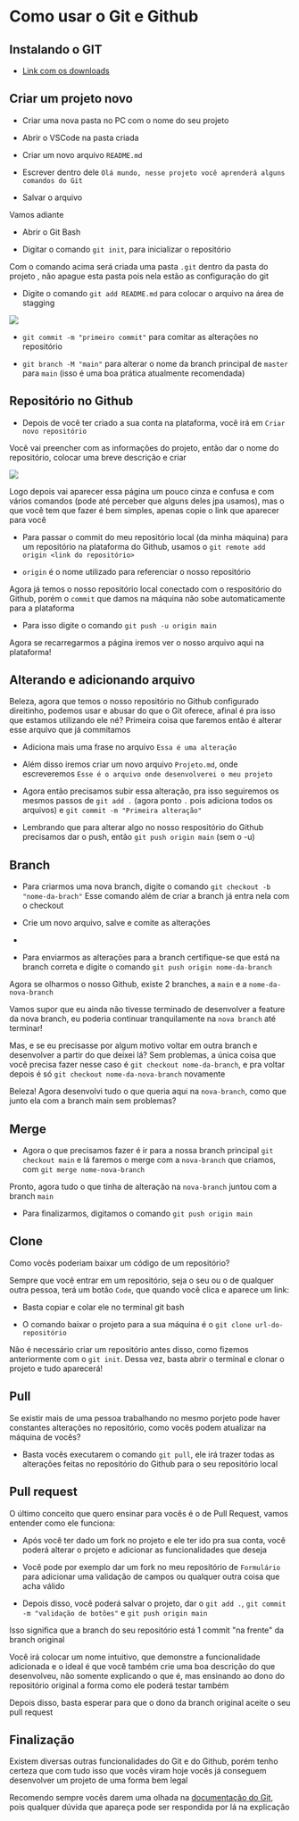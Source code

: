 # Como usar o Git e Github

## Instalando o GIT

* [Link com os downloads](https://git-scm.com/downloads)

## Criar um projeto novo

* Criar uma nova pasta no PC com o nome do seu projeto

* Abrir o VSCode na pasta criada

* Criar um novo arquivo `README.md`

* Escrever dentro dele `Olá mundo, nesse projeto você aprenderá alguns comandos do Git`

* Salvar o arquivo

Vamos adiante

* Abrir o Git Bash

* Digitar o comando `git init`, para inicializar o repositório

Com o comando acima será criada uma pasta `.git` dentro da pasta do projeto , não apague esta pasta pois nela estão as configuração do git

* Digite o comando `git add README.md` para colocar o arquivo na área de stagging 

<img src="https://i1.wp.com/www.markus-gattol.name/misc/mm/si/content/git_git_add.png">

* `git commit -m "primeiro commit"` para comitar as alterações no repositório

* `git branch -M "main"` para alterar o nome da branch principal de `master` para `main` (isso é uma boa prática atualmente recomendada)

## Repositório no Github

* Depois de você ter criado a sua conta na plataforma, você irá em `Criar novo repositório`

Você vai preencher com as informações do projeto, então dar o nome do repositório, colocar uma breve descrição e criar

<img src="https://media.discordapp.net/attachments/831974152667398214/836828773067915274/unknown.png">

Logo depois vai aparecer essa página um pouco cinza e confusa e com vários comandos (pode até perceber que alguns deles jpa usamos), mas o que você tem que fazer é bem simples, apenas copie o link que aparecer para você

* Para passar o commit do meu repositório local (da minha máquina) para um repositório na plataforma do Github, usamos o `git remote add origin <link do repositório>`

* `origin` é o nome utilizado para referenciar o nosso repositório

Agora já temos o nosso repositório local conectado com o respositório do Github, porém o `commit` que damos na máquina não sobe automaticamente para a plataforma

* Para isso digite o comando `git push -u origin main`

Agora se recarregarmos a página iremos ver o nosso arquivo aqui na plataforma!

## Alterando e adicionando arquivo

Beleza, agora que temos o nosso repositório no Github configurado direitinho, podemos usar e abusar do que o Git oferece, afinal é pra isso que estamos utilizando ele né?
Primeira coisa que faremos então é alterar esse arquivo que já commitamos

* Adiciona mais uma frase no arquivo `Essa é uma alteração`

* Além disso iremos criar um novo arquivo `Projeto.md`, onde escreveremos `Esse é o arquivo onde desenvolverei o meu projeto`

* Agora então precisamos subir essa alteração, pra isso seguiremos os mesmos passos de `git add .` (agora ponto `.` pois adiciona todos os arquivos) e `git commit -m "Primeira alteração"`

* Lembrando que para alterar algo no nosso respositório do Github precisamos dar o push, então `git push origin main` (sem o -u)

## Branch

* Para criarmos uma nova branch, digite o comando `git checkout -b "nome-da-brach"`
Esse comando além de criar a branch já entra nela com o checkout

* Crie um novo arquivo, salve e comite as alterações
* 
* Para enviarmos as alterações para a branch certifique-se que está na branch correta e digite o comando `git push origin nome-da-branch`

Agora se olharmos o nosso Github, existe 2 branches, a `main` e a `nome-da-nova-branch`


Vamos supor que eu ainda não tivesse terminado de desenvolver a feature da nova branch, eu poderia continuar tranquilamente na `nova branch` até terminar!

Mas, e se eu precisasse por algum motivo voltar em outra branch e desenvolver a partir do que deixei lá? Sem problemas, a única coisa que você precisa fazer nesse caso é `git checkout nome-da-branch`, e pra voltar depois é só `git checkout nome-da-nova-branch` novamente

Beleza! Agora desenvolvi tudo o que queria aqui na `nova-branch`, como que junto ela com a branch main sem problemas?

## Merge

* Agora o que precisamos fazer é ir para a nossa branch principal `git checkout main` e lá faremos o merge com a `nova-branch` que criamos, com `git merge nome-nova-branch`

Pronto, agora tudo o que tinha de alteração na `nova-branch` juntou com a branch `main`

* Para finalizarmos, digitamos o comando `git push origin main`

## Clone

Como vocês poderiam baixar um código de um repositório?

Sempre que você entrar em um repositório, seja o seu ou o de qualquer outra pessoa, terá um botão `Code`, que quando você clica e aparece um link:

* Basta copiar e colar ele no terminal git bash

* O comando baixar o projeto para a sua máquina é o `git clone url-do-repositório`

Não é necessário criar um repositório antes disso, como fizemos anteriormente com o `git init`. Dessa vez, basta abrir o terminal e clonar o projeto e tudo aparecerá!

## Pull

Se existir mais de uma pessoa trabalhando no mesmo porjeto pode haver constantes alterações no repositório, como vocês podem atualizar na máquina de vocês?

* Basta vocês executarem o comando `git pull`, ele irá trazer todas as alterações feitas no repositório do Github para o seu repositório local


## Pull request

O último conceito que quero ensinar para vocês é o de Pull Request, vamos entender como ele funciona:

* Após você ter dado um fork no projeto e ele ter ido pra sua conta, você poderá alterar o projeto e adicionar as funcionalidades que deseja

* Você pode por exemplo dar um fork no meu repositório de `Formulário` para adicionar uma validação de campos ou qualquer outra coisa que acha válido

* Depois disso, você poderá salvar o projeto, dar o `git add .`, `git commit -m "validação de botões"` e `git push origin main`

Isso significa que a branch do seu repositório está 1 commit "na frente" da branch original

Você irá colocar um nome intuitivo, que demonstre a funcionalidade adicionada e o ideal é que você também crie uma boa descrição do que desenvolveu, não somente explicando o que é, mas ensinando ao dono do repositório original a forma como ele poderá testar também

Depois disso, basta esperar para que o dono da branch original aceite o seu pull request

## Finalização

Existem diversas outras funcionalidades do Git e do Github, porém tenho certeza que com tudo isso que vocês viram hoje vocês já conseguem desenvolver um projeto de uma forma bem legal

Recomendo sempre vocês darem uma olhada na [documentação do Git](https://git-scm.com/doc), pois qualquer dúvida que apareça pode ser respondida por lá na explicação
